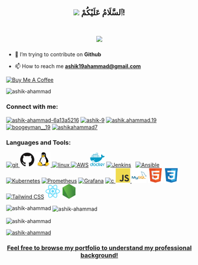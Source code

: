 <h2 align="center"> <span><img src="https://github.com/TheDudeThatCode/TheDudeThatCode/blob/master/Assets/Earth.gif" width="24px"></span>  ٱلسَّلَامُ عَلَيْكُمْ! </h2> 

<h1 align="center">
  <a href="https://git.io/typing-svg">
    <img src="https://readme-typing-svg.herokuapp.com/?lines=Hello,+There!+👋;This+is+Ashik+Ahammad...;&center=true&size=30">
  </a>
</h1>


- 👯 I’m trying to contribute on **Github**

- 📫 How to reach me **ashik19ahammad@gmail.com**

<a href="https://buymeacoffee.com/ashikahammad" target="_blank"><img src="https://cdn.buymeacoffee.com/buttons/v2/default-blue.png" alt="Buy Me A Coffee" style="height: 45px !important;width: 162.75px !important;" ></a> 


<p align="left"> <img src="https://komarev.com/ghpvc/?username=ashik-ahammad&label=Profile%20views&color=0e75b6&style=flat" alt="ashik-ahammad" /> </p>



<h3 align="left">Connect with me:</h3>
<p align="left">
 <a href="https://linkedin.com/in/ashik-ahammad-6a13a5216" target="blank"><img align="center" src="https://raw.githubusercontent.com/rahuldkjain/github-profile-readme-generator/master/src/images/icons/Social/linked-in-alt.svg" alt="ashik-ahammad-6a13a5216" height="30" width="40" /></a>
<a href="https://www.leetcode.com/ashik-9" target="blank"><img align="center" src="https://raw.githubusercontent.com/rahuldkjain/github-profile-readme-generator/master/src/images/icons/Social/leet-code.svg" alt="ashik-9" height="30" width="40" /></a>
<a href="https://fb.com/ashik.ahammad.19" target="blank"><img align="center" src="https://raw.githubusercontent.com/rahuldkjain/github-profile-readme-generator/master/src/images/icons/Social/facebook.svg" alt="ashik.ahammad.19" height="30" width="40" /></a>
<a href="https://instagram.com/boogeyman__19" target="blank"><img align="center" src="https://raw.githubusercontent.com/rahuldkjain/github-profile-readme-generator/master/src/images/icons/Social/instagram.svg" alt="boogeyman__19" height="30" width="40" /></a>
<a href="https://twitter.com/ashikahammad7" target="blank"><img align="center" src="https://raw.githubusercontent.com/rahuldkjain/github-profile-readme-generator/master/src/images/icons/Social/twitter.svg" alt="ashikahammad7" height="30" width="40" /></a>
</p>

<h3 align="left">Languages and Tools:</h3>

<p align="left"> 
  <a href="https://git-scm.com/" target="_blank" rel="noreferrer"> <img src="https://www.vectorlogo.zone/logos/git-scm/git-scm-icon.svg" alt="git" width="40" height="40"/> </a> 
  <a href="https://github.com/" target="_blank" rel="noreferrer"><img src="https://raw.githubusercontent.com/devicons/devicon/master/icons/github/github-original.svg" alt="GitHub" width="40" height="40"/></a>
  <a href="https://www.linux.org/" target="_blank" rel="noreferrer"> <img src="https://raw.githubusercontent.com/devicons/devicon/master/icons/linux/linux-original.svg" alt="linux" width="40" height="40"/> </a> 
  <a href="https://en.wikipedia.org/wiki/Bash_(Unix_shell)" target="_blank" rel="noreferrer"> <img src="https://cdn.jsdelivr.net/gh/devicons/devicon@latest/icons/bash/bash-original.svg" alt="linux" width="40" height="40"/> </a> 
  <a href="https://aws.amazon.com/" target="_blank" rel="noreferrer"><img src="https://cdn.jsdelivr.net/gh/devicons/devicon@latest/icons/amazonwebservices/amazonwebservices-original-wordmark.svg" alt="AWS" width="36" height="36"/></a>
  <a href="https://www.docker.com/" target="_blank" rel="noreferrer"><img src="https://raw.githubusercontent.com/devicons/devicon/master/icons/docker/docker-plain-wordmark.svg" alt="Docker" width="40" height="40"/></a>
  <a href="https://www.jenkins.io/" target="_blank" rel="noreferrer"><img src="https://cdn.jsdelivr.net/gh/devicons/devicon@latest/icons/jenkins/jenkins-line.svg" alt="Jenkins" width="40" height="40"/></a>   
  <a href="https://www.ansible.com/" target="_blank" rel="noreferrer"><img src="https://cdn.jsdelivr.net/gh/devicons/devicon@latest/icons/ansible/ansible-original-wordmark.svg" alt="Ansible" width="40" height="40"/></a>
  <a href="https://kubernetes.io/" target="_blank" rel="noreferrer"><img src="https://cdn.jsdelivr.net/gh/devicons/devicon@latest/icons/kubernetes/kubernetes-plain-wordmark.svg" alt="Kubernetes" width="40" height="40"/></a>
  <a href="https://prometheus.io/" target="_blank" rel="noreferrer"><img src="https://cdn.jsdelivr.net/gh/devicons/devicon@latest/icons/prometheus/prometheus-original-wordmark.svg" alt="Prometheus" width="40" height="40"/></a>
  <a href="https://grafana.com/" target="_blank" rel="noreferrer"><img src="https://cdn.jsdelivr.net/gh/devicons/devicon@latest/icons/grafana/grafana-original-wordmark.svg" alt="Grafana" width="40" height="40"/></a>
  <a href="https://www.cprogramming.com/" target="_blank" rel="noreferrer"> <img src="https://cdn.jsdelivr.net/gh/devicons/devicon@latest/icons/cplusplus/cplusplus-original.svg" alt="c" width="40" height="40"/> </a>  
  <a href="https://developer.mozilla.org/en-US/docs/Web/JavaScript" target="_blank" rel="noreferrer"> <img src="https://raw.githubusercontent.com/devicons/devicon/master/icons/javascript/javascript-original.svg" alt="javascript" width="40" height="40"/> </a>
  <a href="https://www.mysql.com/" target="_blank" rel="noreferrer"> <img src="https://raw.githubusercontent.com/devicons/devicon/master/icons/mysql/mysql-original-wordmark.svg" alt="mysql" width="40" height="40"/></a> 
  <a href="https://developer.mozilla.org/en-US/docs/Web/HTML" target="_blank" rel="noreferrer"><img src="https://raw.githubusercontent.com/devicons/devicon/master/icons/html5/html5-original.svg" alt="HTML" width="40" height="40"/></a>
  <a href="https://developer.mozilla.org/en-US/docs/Web/CSS" target="_blank" rel="noreferrer"><img src="https://raw.githubusercontent.com/devicons/devicon/master/icons/css3/css3-original.svg" alt="CSS" width="40" height="40"/></a>
  <a href="https://tailwindcss.com/" target="_blank" rel="noreferrer"><img src="https://www.vectorlogo.zone/logos/tailwindcss/tailwindcss-icon.svg" alt="Tailwind CSS" width="40" height="40"/></a>
  <a href="https://react.dev/" target="_blank" rel="noreferrer"><img src="https://raw.githubusercontent.com/devicons/devicon/master/icons/react/react-original.svg" alt="React" width="40" height="40"/></a>
  <a href="https://nodejs.org/" target="_blank" rel="noreferrer"><img src="https://raw.githubusercontent.com/devicons/devicon/master/icons/nodejs/nodejs-original.svg" alt="Node.js" width="40" height="40"/></a>
</p>

<p><img align="left" src="https://github-readme-stats.vercel.app/api/top-langs?username=ashik-ahammad&show_icons=true&locale=en&layout=compact" alt="ashik-ahammad" /></p>

<p>&nbsp;<img align="center" src="https://github-readme-stats.vercel.app/api?username=ashik-ahammad&show_icons=true&locale=en" alt="ashik-ahammad" /></p>

<p><img align="center" src="https://github-readme-streak-stats.herokuapp.com/?user=ashik-ahammad&" alt="ashik-ahammad" /></p>

<p align="left"> <a href="https://github.com/ryo-ma/github-profile-trophy"><img src="https://github-profile-trophy.vercel.app/?username=ashik-ahammad" alt="ashik-ahammad" /></a> </p>


<h3 align="center"><a target="_blank" href="https://ashik-ahammad.github.io/portfolio/">Feel free to browse my portfolio to understand my professional background!</a> </h3>




